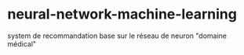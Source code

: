 # neural-network-machine-learning
system de recommandation base sur le réseau de neuron "domaine médical"
